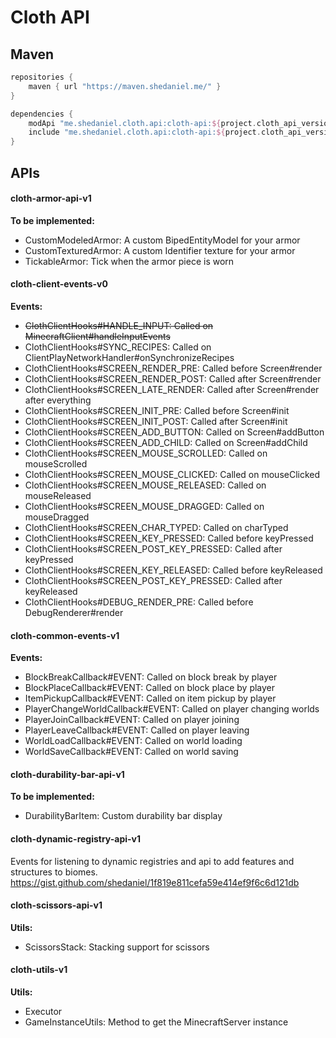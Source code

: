 # Cloth API
## Maven
```groovy
repositories {
    maven { url "https://maven.shedaniel.me/" }
}

dependencies {
    modApi "me.shedaniel.cloth.api:cloth-api:${project.cloth_api_version}"
    include "me.shedaniel.cloth.api:cloth-api:${project.cloth_api_version}"
}
```
## APIs
#### cloth-armor-api-v1
**To be implemented:**
- CustomModeledArmor: A custom BipedEntityModel for your armor
- CustomTexturedArmor: A custom Identifier texture for your armor
- TickableArmor: Tick when the armor piece is worn
#### cloth-client-events-v0
**Events:**
- ~~ClothClientHooks#HANDLE_INPUT: Called on MinecraftClient#handleInputEvents~~
- ClothClientHooks#SYNC_RECIPES: Called on ClientPlayNetworkHandler#onSynchronizeRecipes
- ClothClientHooks#SCREEN_RENDER_PRE: Called before Screen#render
- ClothClientHooks#SCREEN_RENDER_POST: Called after Screen#render
- ClothClientHooks#SCREEN_LATE_RENDER: Called after Screen#render after everything
- ClothClientHooks#SCREEN_INIT_PRE: Called before Screen#init
- ClothClientHooks#SCREEN_INIT_POST: Called after Screen#init
- ClothClientHooks#SCREEN_ADD_BUTTON: Called on Screen#addButton
- ClothClientHooks#SCREEN_ADD_CHILD: Called on Screen#addChild
- ClothClientHooks#SCREEN_MOUSE_SCROLLED: Called on mouseScrolled
- ClothClientHooks#SCREEN_MOUSE_CLICKED: Called on mouseClicked
- ClothClientHooks#SCREEN_MOUSE_RELEASED: Called on mouseReleased
- ClothClientHooks#SCREEN_MOUSE_DRAGGED: Called on mouseDragged
- ClothClientHooks#SCREEN_CHAR_TYPED: Called on charTyped
- ClothClientHooks#SCREEN_KEY_PRESSED: Called before keyPressed
- ClothClientHooks#SCREEN_POST_KEY_PRESSED: Called after keyPressed
- ClothClientHooks#SCREEN_KEY_RELEASED: Called before keyReleased
- ClothClientHooks#SCREEN_POST_KEY_PRESSED: Called after keyReleased
- ClothClientHooks#DEBUG_RENDER_PRE: Called before DebugRenderer#render
#### cloth-common-events-v1
**Events:**
- BlockBreakCallback#EVENT: Called on block break by player
- BlockPlaceCallback#EVENT: Called on block place by player
- ItemPickupCallback#EVENT: Called on item pickup by player
- PlayerChangeWorldCallback#EVENT: Called on player changing worlds
- PlayerJoinCallback#EVENT: Called on player joining
- PlayerLeaveCallback#EVENT: Called on player leaving
- WorldLoadCallback#EVENT: Called on world loading
- WorldSaveCallback#EVENT: Called on world saving
#### cloth-durability-bar-api-v1
**To be implemented:**
- DurabilityBarItem: Custom durability bar display
#### cloth-dynamic-registry-api-v1
Events for listening to dynamic registries and api to add features and structures to biomes.
https://gist.github.com/shedaniel/1f819e811cefa59e414ef9f6c6d121db
#### cloth-scissors-api-v1
**Utils:**
- ScissorsStack: Stacking support for scissors
#### cloth-utils-v1
**Utils:**
- Executor
- GameInstanceUtils: Method to get the MinecraftServer instance